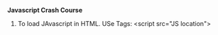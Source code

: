 **Javascript Crash Course**
1. To load JAvascript in HTML. USe Tags: \<script src="JS location"> </script>


